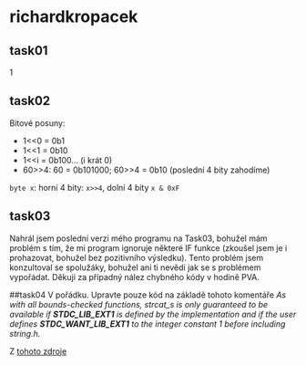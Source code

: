 # richardkropacek

## task01
1

## task02
Bitové posuny:
 - 1<<0 = 0b1
 - 1<<1 = 0b10
 - 1<<i = 0b100... (i krát 0)
 - 60>>4: 60 = 0b101000; 60>>4 = 0b10 (poslední 4 bity zahodíme)

`byte x`: horní 4 bity: `x>>4`, dolní 4 bity `x & 0xF`

## task03
Nahrál jsem poslední verzi mého programu na Task03, bohužel mám problém s tím, že mi program ignoruje některé IF funkce (zkoušel jsem je i prohazovat, bohužel bez pozitivního výsledku). Tento problém jsem konzultoval se spolužáky, bohužel ani ti nevědí jak se s problémem vypořádat. 
Děkuji za případný nález chybného kódy v hodině PVA.

##task04
V pořádku. Upravte pouze kód na základě tohoto komentáře
<i>As with all bounds-checked functions, strcat_s is only guaranteed to be available if __STDC_LIB_EXT1__ is defined by the implementation and if the user defines __STDC_WANT_LIB_EXT1__ to the integer constant 1 before including string.h.</i>

Z [tohoto zdroje](https://en.cppreference.com/w/c/string/byte/strcat)
